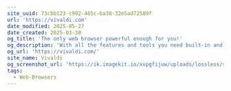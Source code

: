 ```yaml
---
site_uuid: 73cbb123-c992-485c-ba38-32e5ad72589f
url: 'https://vivaldi.com'
date_modified: 2025-05-27
date_created: 2025-03-30
og_title: 'The only web browser powerful enough for you!'
og_description: 'With all the features and tools you need built-in and unmatched levels of customization.'
og_url: 'https://vivaldi.com/'
site_name: Vivaldi
og_screenshot_url: 'https://ik.imagekit.io/xvpgfijuw/uploads/lossless/screenshots/20250527_Vivaldi_og_screenshot.jpeg'
tags:
  - Web-Browsers
---
```



